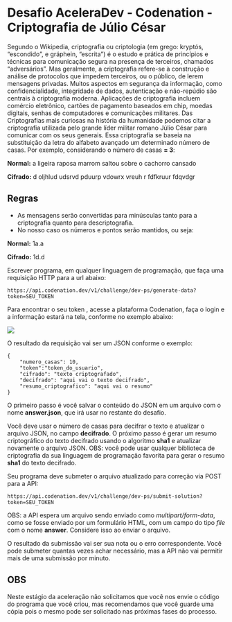 # Desafio AceleraDev - Codenation - Criptografia de Júlio César

Segundo o Wikipedia, criptografia ou criptologia (em grego: kryptós, “escondido”, e gráphein, “escrita”) é o estudo e prática de princípios e técnicas para comunicação segura na presença de terceiros, chamados “adversários”. Mas geralmente, a criptografia refere-se à construção e análise de protocolos que impedem terceiros, ou o público, de lerem mensagens privadas. Muitos aspectos em segurança da informação, como confidencialidade, integridade de dados, autenticação e não-repúdio são centrais à criptografia moderna. Aplicações de criptografia incluem comércio eletrônico, cartões de pagamento baseados em chip, moedas digitais, senhas de computadores e comunicações militares. Das Criptografias mais curiosas na história da humanidade podemos citar a criptografia utilizada pelo grande líder militar romano Júlio César para comunicar com os seus generais. Essa criptografia se baseia na substituição da letra do alfabeto avançado um determinado número de casas. Por exemplo, considerando o número de casas  **= 3**:

**Normal:**  a ligeira raposa marrom saltou sobre o cachorro cansado

**Cifrado:**  d oljhlud udsrvd pduurp vdowrx vreuh r fdfkruur fdqvdgr

## Regras

-   As mensagens serão convertidas para minúsculas tanto para a criptografia quanto para descriptografia.
-   No nosso caso os números e pontos serão mantidos, ou seja:

**Normal:**  1a.a

**Cifrado:**  1d.d

Escrever programa, em qualquer linguagem de programação, que faça uma requisição HTTP para a url abaixo:

```
https://api.codenation.dev/v1/challenge/dev-ps/generate-data?token=SEU_TOKEN

```

Para encontrar o seu token , acesse a plataforma Codenation, faça o login e a informação estará na tela, conforme no exemplo abaixo:

![](https://s3-us-west-1.amazonaws.com/codenation-cli/doc/images/token.png)

O resultado da requisição vai ser um JSON conforme o exemplo:

```
{
	"numero_casas": 10,
	"token":"token_do_usuario",
	"cifrado": "texto criptografado",
	"decifrado": "aqui vai o texto decifrado",
	"resumo_criptografico": "aqui vai o resumo"
}

```

O primeiro passo é você salvar o conteúdo do JSON em um arquivo com o nome  **answer.json**, que irá usar no restante do desafio.

Você deve usar o número de casas para decifrar o texto e atualizar o arquivo JSON, no campo  **decifrado**. O próximo passo é gerar um resumo criptográfico do texto decifrado usando o algoritmo  **sha1**  e atualizar novamente o arquivo JSON. OBS: você pode usar qualquer biblioteca de criptografia da sua linguagem de programação favorita para gerar o resumo  **sha1**  do texto decifrado.

Seu programa deve submeter o arquivo atualizado para correção via POST para a API:

```
https://api.codenation.dev/v1/challenge/dev-ps/submit-solution?token=SEU_TOKEN

```

OBS: a API espera um arquivo sendo enviado como  _multipart/form-data_, como se fosse enviado por um formulário HTML, com um campo do tipo  _file_  com o nome  **answer**. Considere isso ao enviar o arquivo.

O resultado da submissão vai ser sua nota ou o erro correspondente. Você pode submeter quantas vezes achar necessário, mas a API não vai permitir mais de uma submissão por minuto.

## OBS

Neste estágio da aceleração não solicitamos que você nos envie o código do programa que você criou, mas recomendamos que você guarde uma cópia pois o mesmo pode ser solicitado nas próximas fases do processo.
